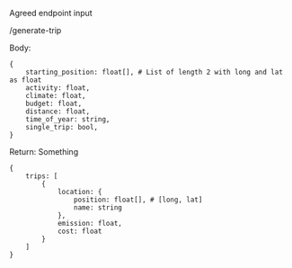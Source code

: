 Agreed endpoint input

/generate-trip

Body:

```
{
    starting_position: float[], # List of length 2 with long and lat as float
    activity: float,
    climate: float,
    budget: float,
    distance: float,
    time_of_year: string,
    single_trip: bool,
}
```

Return:
Something

```
{
    trips: [
        {
            location: {
                position: float[], # [long, lat]
                name: string
            },
            emission: float,
            cost: float
        }
    ]
}
```
